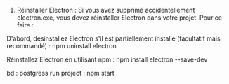 1. Réinstaller Electron :
Si vous avez supprimé accidentellement electron.exe, vous devez réinstaller Electron dans votre projet. Pour ce faire :

D'abord, désinstallez Electron s'il est partiellement installé (facultatif mais recommandé) :
npm uninstall electron

Réinstallez Electron en utilisant npm :
npm install electron --save-dev


bd : postgress
run project : npm start
